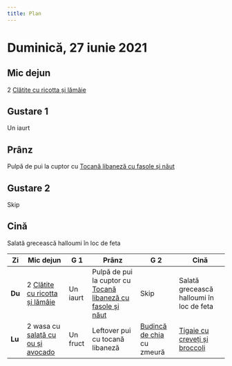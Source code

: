 ```yaml
---
title: Plan
---
```

# Duminică, 27 iunie 2021

## Mic dejun

2 [Clătite cu ricotta și lămâie](recipes/clatite-cu-ricotta-si-lamaie)

## Gustare 1

Un iaurt

## Prânz

Pulpă de pui la cuptor cu [Tocană libaneză cu fasole și năut](recipes/tocana-libaneza)

## Gustare 2

Skip

## Cină

Salată grecească halloumi în loc de feta


Zi | Mic dejun | G 1 | Prânz | G 2 | Cină
--- | --- | --- | --- | --- | ---
**Du** | 2 [Clătite cu ricotta și lămâie](recipes/clatite-cu-ricotta-si-lamaie) | Un iaurt | Pulpă de pui la cuptor cu [Tocană libaneză cu fasole și năut](recipes/tocana-libaneza) | Skip | Salată grecească halloumi în loc de feta
**Lu** | 2 wasa cu [salată cu ou și avocado](recipes/salata-cu-ou-si-avocado) | Un fruct | Leftover pui cu tocană libaneză | [Budincă de chia](recipes/budinca-de-chia) cu zmeură | [Tigaie cu creveți și broccoli](recipes/tigaie-cu-creveti-si-broccoli)
